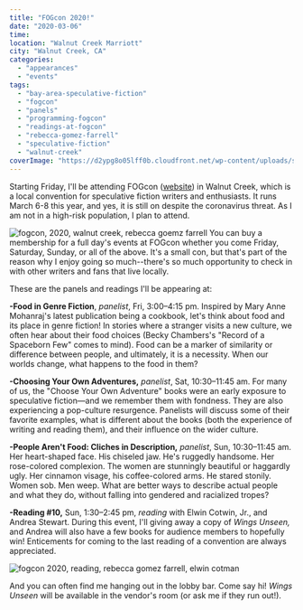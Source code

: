 ```yaml
---
title: "FOGcon 2020!"
date: "2020-03-06"
time:
location: "Walnut Creek Marriott"
city: "Walnut Creek, CA"
categories:
  - "appearances"
  - "events"
tags:
  - "bay-area-speculative-fiction"
  - "fogcon"
  - "panels"
  - "programming-fogcon"
  - "readings-at-fogcon"
  - "rebecca-gomez-farrell"
  - "speculative-fiction"
  - "walnut-creek"
coverImage: "https://d2ypg8o05lff0b.cloudfront.net/wp-content/uploads/sites/3/2020/03/05070530/fogcon2020.jpg"
---
```


Starting Friday, I'll be attending FOGcon ([website](https://fogcon.org/)) in Walnut Creek, which is a local convention for speculative fiction writers and enthusiasts. It runs March 6-8 this year, and yes, it is still on despite the coronavirus threat. As I am not in a high-risk population, I plan to attend.

![fogcon, 2020, walnut creek, rebecca goemz farrell](https://d2ypg8o05lff0b.cloudfront.net/wp-content/uploads/sites/3/2020/03/05070530/fogcon2020.jpg) You can buy a membership for a full day's events at FOGcon whether you come Friday, Saturday, Sunday, or all of the above. It's a small con, but that's part of the reason why I enjoy going so much--there's so much opportunity to check in with other writers and fans that live locally.

These are the panels and readings I'll be appearing at:

**\-Food in Genre Fiction**, _panelist_, Fri, 3:00–4:15 pm. Inspired by Mary Anne Mohanraj's latest publication being a cookbook, let's think about food and its place in genre fiction! In stories where a stranger visits a new culture, we often hear about their food choices (Becky Chambers's "Record of a Spaceborn Few" comes to mind). Food can be a marker of similarity or difference between people, and ultimately, it is a necessity. When our worlds change, what happens to the food in them?

**\-Choosing Your Own Adventures,** _panelist_, Sat, 10:30–11:45 am. For many of us, the "Choose Your Own Adventure" books were an early exposure to speculative fiction—and we remember them with fondness. They are also experiencing a pop-culture resurgence. Panelists will discuss some of their favorite examples, what is different about the books (both the experience of writing and reading them), and their influence on the wider culture.

**\-People Aren't Food: Cliches in Description,** _panelist_, Sun, 10:30–11:45 am. Her heart-shaped face. His chiseled jaw. He's ruggedly handsome. Her rose-colored complexion. The women are stunningly beautiful or haggardly ugly. Her cinnamon visage, his coffee-colored arms. He stared stonily. Women sob. Men weep. What are better ways to describe actual people and what they do, without falling into gendered and racialized tropes?

**\-Reading #10,** Sun, 1:30–2:45 pm, _reading_ with Elwin Cotwin, Jr., and Andrea Stewart. During this event, I'll giving away a copy of _Wings Unseen,_ and Andrea will also have a few books for audience members to hopefully win! Enticements for coming to the last reading of a convention are always appreciated.

![fogcon 2020, reading, rebecca gomez farrell, elwin cotman](https://d2ypg8o05lff0b.cloudfront.net/wp-content/uploads/sites/3/2020/03/05205808/FOGcon-2020-reading-1024x711.jpg)

And you can often find me hanging out in the lobby bar. Come say hi! _Wings Unseen_ will be available in the vendor's room (or ask me if they run out!).
